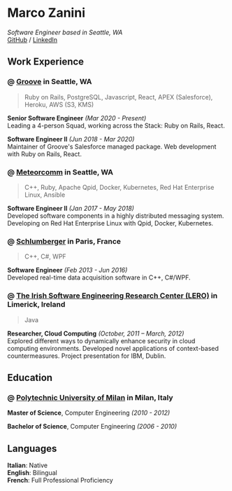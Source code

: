 # Marco Zanini

_Software Engineer based in Seattle, WA_ <br>
[GitHub](https://github.com/mzanini/) / [LinkedIn](https://www.linkedin.com/in/marco-zanini)

## Work Experience

### @ [**Groove**](https://www.groove.co/) in Seattle, WA
> Ruby on Rails, PostgreSQL, Javascript, React, APEX (Salesforce), Heroku, AWS (S3, KMS)

**Senior Software Engineer** _(Mar 2020 - Present)_ <br>
Leading a 4-person Squad, working across the Stack: Ruby on Rails, React.

**Software Engineer II** _(Jun 2018 - Mar 2020)_ <br>
Maintainer of Groove's Salesforce managed package. Web development with Ruby on Rails, React.

### @ [**Meteorcomm**](https://meteorcomm.com/) in Seattle, WA
> C++, Ruby, Apache Qpid, Docker, Kubernetes, Red Hat Enterprise Linux, Ansible

**Software Engineer II**  _(Jan 2017 - May 2018)_ <br>
Developed software components in a highly distributed messaging system. Developing on Red Hat Enterprise Linux with Qpid, Docker, Kubernetes.

### @ [**Schlumberger**](https://www.slb.com/) in Paris, France
> C++, C#, WPF

**Software Engineer**  _(Feb 2013 - Jun 2016)_ <br>
Developed real-time data acquisition software in C++, C#/WPF.

### @ [**The Irish Software Engineering Research Center (LERO)**](https://www.lero.ie/) in Limerick, Ireland
> Java

**Researcher, Cloud Computing**  _(October, 2011 – March, 2012)_ <br>
Explored different ways to dynamically enhance security in cloud computing environments. Developed novel applications of context-based countermeasures. Project presentation for IBM, Dublin.

## Education

### @ [**Polytechnic University of Milan**](https://www.polimi.it/en/) in Milan, Italy

**Master of Science**, Computer Engineering _(2010 - 2012)_


**Bachelor of Science**, Computer Engineering _(2006 - 2010)_

## Languages

**Italian**: Native <br>
**English**: Bilingual <br>
**French**: Full Professional Proficiency <br>
